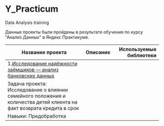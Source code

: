 # Y_Practicum
Data Analysis training



Данные  проекты  были пройдены  в результате обучения  по  курсу "Анализ Данных"  в Яндекс Практикуме.



| Название проекта        |         Описание       | Используемые библиотеки    |
| ----------------------- |:----------------------:| --------------------------:|
|1.[Исследование надёжности заёмщиков — анализ банковских данных](https://github.com/Utyugova/Y_Practicum/tree/main/Investigation_of_borrowers'_reliability)|
Задача проекта: Исследование о влиянии семейного положения и количества детей клиента на факт возврата кредита в срок|
Навыки: Предобработка|

